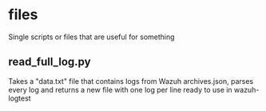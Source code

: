 # files
Single scripts or files that are useful for something

## read_full_log.py
Takes a "data.txt" file that contains logs from Wazuh archives.json, parses every log and returns a new file with one log per line ready to use in wazuh-logtest
